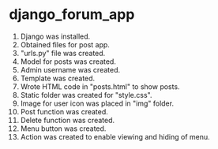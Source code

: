 # django_forum_app

1. Django was installed.
2. Obtained files for post app.
3. "urls.py" file was created.
4. Model for posts was created.
5. Admin username was created.
6. Template was created.
7. Wrote HTML code in "posts.html" to show posts.
8. Static folder was created for "style.css".
9. Image for user icon was placed in "img" folder.
10. Post function was created.
11. Delete function was created.
12. Menu button was created.
13. Action was created to enable viewing and hiding of menu.
